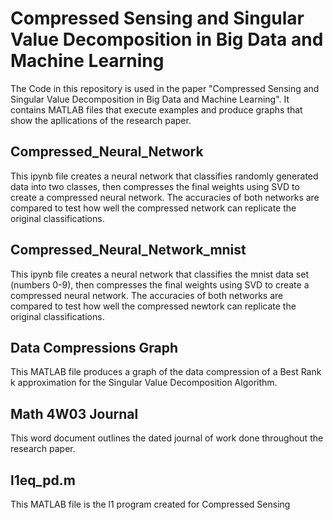 # Compressed Sensing and Singular Value Decomposition in Big Data and Machine Learning
The Code in this repository is used in the paper "Compressed Sensing and Singular Value Decomposition in Big Data and Machine Learning". It contains MATLAB files that execute examples and produce graphs that show the apllications of the research paper.

## Compressed_Neural_Network
This ipynb file creates a neural network that classifies randomly generated data into two classes, then compresses the final weights using SVD to create a compressed neural network. The accuracies of both networks are compared to test how well the compressed network can replicate the original classifications.

## Compressed_Neural_Network_mnist
This ipynb file creates a neural network that classifies the mnist data set (numbers 0-9), then compresses the final weights using SVD to create a compressed neural network. The accuracies of both networks are compared to test how well the compressed newtork can replicate the original classifications.

## Data Compressions Graph
This MATLAB file produces a graph of the data compression of a Best Rank k approximation for the Singular Value Decomposition Algorithm.

## Math 4W03 Journal
This word document outlines the dated journal of work done throughout the research paper.

## l1eq_pd.m
This MATLAB file is the l1 program created for Compressed Sensing
